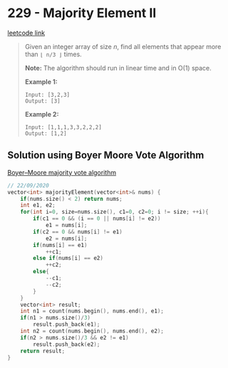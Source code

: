 # 229 - Majority Element II

[leetcode link](https://leetcode.com/problems/majority-element-ii/)

> Given an integer array of size *n*, find all elements that appear more than `⌊ n/3 ⌋` times.
>
> **Note:** The algorithm should run in linear time and in O(1) space.
>
> **Example 1:**
>
> ```
> Input: [3,2,3]
> Output: [3]
> ```
>
> **Example 2:**
>
> ```
> Input: [1,1,1,3,3,2,2,2]
> Output: [1,2]
> ```

## Solution using Boyer Moore Vote Algorithm

[Boyer–Moore majority vote algorithm](https://en.wikipedia.org/wiki/Boyer%E2%80%93Moore_majority_vote_algorithm)

```cpp
// 22/09/2020
vector<int> majorityElement(vector<int>& nums) {
    if(nums.size() < 2) return nums;
    int e1, e2;
    for(int i=0, size=nums.size(), c1=0, c2=0; i != size; ++i){
        if(c1 == 0 && (i == 0 || nums[i] != e2)) 
            e1 = nums[i];
        if(c2 == 0 && nums[i] != e1)
            e2 = nums[i];
        if(nums[i] == e1)
            ++c1;
        else if(nums[i] == e2)
            ++c2;
        else{
            --c1;
            --c2;
        }
    }
    vector<int> result;
    int n1 = count(nums.begin(), nums.end(), e1);
    if(n1 > nums.size()/3)
        result.push_back(e1);
    int n2 = count(nums.begin(), nums.end(), e2);
    if(n2 > nums.size()/3 && e2 != e1)
        result.push_back(e2);
    return result;
}
```